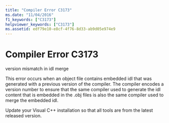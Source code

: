 ```yaml
---
title: "Compiler Error C3173"
ms.date: "11/04/2016"
f1_keywords: ["C3173"]
helpviewer_keywords: ["C3173"]
ms.assetid: edf79e10-e8cf-4f76-8d33-ab9d05e974e9
---
```

# Compiler Error C3173

version mismatch in idl merge

This error occurs when an object file contains embedded idl that was generated with a previous version of the compiler. The compiler encodes a version number to ensure that the same compiler used to generate the idl content that is embedded in the .obj files is also the same compiler used to merge the embedded idl.

Update your Visual C++ installation so that all tools are from the latest released version.
